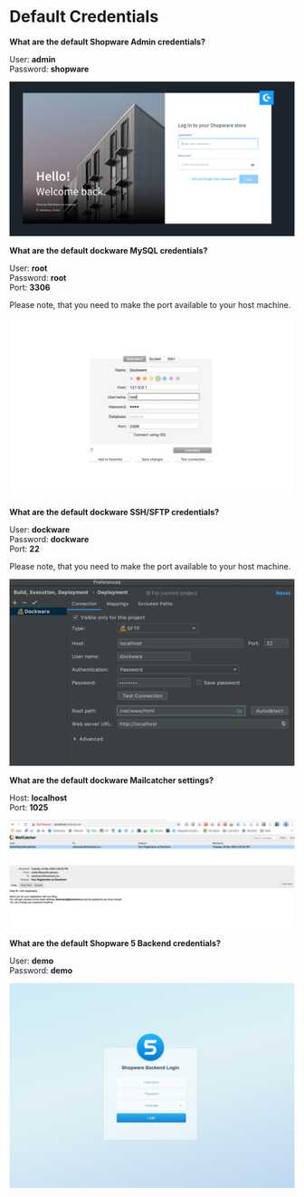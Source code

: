 # Default Credentials

**What are the default Shopware Admin credentials?**

User: **admin**  
Password: **shopware**

![shopware 6 - admin login](../.gitbook/assets/shopware-admin-login.png)

**What are the default dockware MySQL credentials?**

User: **root**  
Password: **root**  
Port: **3306**  
  
Please note, that you need to make the port available to your host machine.

![sequel Pro - docker mysql default connection setting](../.gitbook/assets/sequel-pro-connection.png)

**What are the default dockware SSH/SFTP credentials?**

User: **dockware**  
Password: **dockware**  
Port: **22**  
  
Please note, that you need to make the port available to your host machine.

![PhpStrom  - sftp connection settings](../.gitbook/assets/phpstorm-sftp-connection.png)

**What are the default dockware Mailcatcher settings?**

Host: **localhost**  
Port: **1025**

![mailcatcher - default view](../.gitbook/assets/mailcatcher.png)

**What are the default Shopware 5 Backend credentials?**

User: **demo**  
Password: **demo**

![shopware 5  - login screen](../.gitbook/assets/login-shopware5.png)


